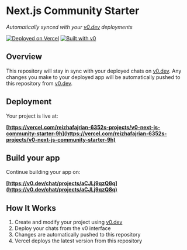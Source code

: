 # Next.js Community Starter

*Automatically synced with your [v0.dev](https://v0.dev) deployments*

[![Deployed on Vercel](https://img.shields.io/badge/Deployed%20on-Vercel-black?style=for-the-badge&logo=vercel)](https://vercel.com/reizhafajrian-6352s-projects/v0-next-js-community-starter-9h)
[![Built with v0](https://img.shields.io/badge/Built%20with-v0.dev-black?style=for-the-badge)](https://v0.dev/chat/projects/aCJLj9qzQ8q)

## Overview

This repository will stay in sync with your deployed chats on [v0.dev](https://v0.dev).
Any changes you make to your deployed app will be automatically pushed to this repository from [v0.dev](https://v0.dev).

## Deployment

Your project is live at:

**[https://vercel.com/reizhafajrian-6352s-projects/v0-next-js-community-starter-9h](https://vercel.com/reizhafajrian-6352s-projects/v0-next-js-community-starter-9h)**

## Build your app

Continue building your app on:

**[https://v0.dev/chat/projects/aCJLj9qzQ8q](https://v0.dev/chat/projects/aCJLj9qzQ8q)**

## How It Works

1. Create and modify your project using [v0.dev](https://v0.dev)
2. Deploy your chats from the v0 interface
3. Changes are automatically pushed to this repository
4. Vercel deploys the latest version from this repository